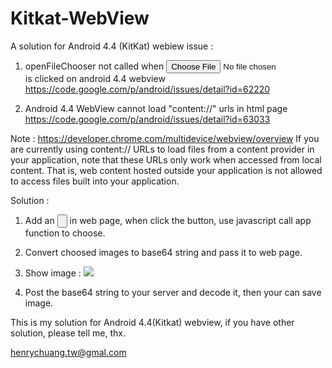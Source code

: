 Kitkat-WebView
==============

A solution for Android 4.4 (KitKat) webiew issue :

1. openFileChooser not called when <input type="file"> is clicked on android 4.4 webview
   https://code.google.com/p/android/issues/detail?id=62220

2. Android 4.4 WebView cannot load "content://" urls in html page
   https://code.google.com/p/android/issues/detail?id=63033


Note : https://developer.chrome.com/multidevice/webview/overview
If you are currently using content:// URLs to load files from a content provider in your application, note that these URLs only work when accessed from local content. That is, web content hosted outside your application is not allowed to access files built into your application. 



Solution :
1. Add an  <input type="button" > in web page, 
   when click the button, use javascript call app function to choose.

2. Convert choosed images to base64 string and pass it to web page.

3. Show image : <img src="data:image/png;base64,xxxxx  base64 string form app  xxxxx"> 

4. Post the base64 string to your server and decode it, then your can save image.


 
This is my solution for Android 4.4(Kitkat) webview, 
if you have other solution, please tell me, thx.

henrychuang.tw@gmal.com
